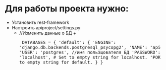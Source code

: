 # Для работы проекта нужно:
+ Установить rest-framework
+ Настроить apiproject/settings.py
    + //Изменить данные о БД
        +<pre>
    DATABASES = {
        'default': {
        'ENGINE': 'django.db.backends.postgresql_psycopg2',
        'NAME': 'apidb', //имя БД
        'USER': 'postgres', //имя пользщователя БД
        'PASSWORD': '1234',
        'HOST': 'localhost', # Set to empty string for localhost.
        'PORT': '5432', # Set to empty string for default.
        }
    }
</pre>

